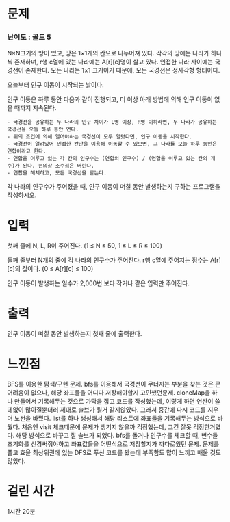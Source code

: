# 문제

### 난이도 : 골드 5

N×N크기의 땅이 있고, 땅은 1×1개의 칸으로 나누어져 있다. 각각의 땅에는 나라가 하나씩 존재하며, r행 c열에 있는 나라에는 A[r][c]명이 살고 있다. 인접한 나라 사이에는 국경선이 존재한다. 모든 나라는 1×1 크기이기 때문에, 모든 국경선은 정사각형 형태이다.

오늘부터 인구 이동이 시작되는 날이다.

인구 이동은 하루 동안 다음과 같이 진행되고, 더 이상 아래 방법에 의해 인구 이동이 없을 때까지 지속된다.

    - 국경선을 공유하는 두 나라의 인구 차이가 L명 이상, R명 이하라면, 두 나라가 공유하는 국경선을 오늘 하루 동안 연다.
    - 위의 조건에 의해 열어야하는 국경선이 모두 열렸다면, 인구 이동을 시작한다.
    - 국경선이 열려있어 인접한 칸만을 이용해 이동할 수 있으면, 그 나라를 오늘 하루 동안은 연합이라고 한다.
    - 연합을 이루고 있는 각 칸의 인구수는 (연합의 인구수) / (연합을 이루고 있는 칸의 개수)가 된다. 편의상 소수점은 버린다.
    - 연합을 해체하고, 모든 국경선을 닫는다.

각 나라의 인구수가 주어졌을 때, 인구 이동이 며칠 동안 발생하는지 구하는 프로그램을 작성하시오.

# 입력

첫째 줄에 N, L, R이 주어진다. (1 ≤ N ≤ 50, 1 ≤ L ≤ R ≤ 100)

둘째 줄부터 N개의 줄에 각 나라의 인구수가 주어진다. r행 c열에 주어지는 정수는 A[r][c]의 값이다. (0 ≤ A[r][c] ≤ 100)

인구 이동이 발생하는 일수가 2,000번 보다 작거나 같은 입력만 주어진다.

# 출력

인구 이동이 며칠 동안 발생하는지 첫째 줄에 출력한다.

# 느낀점

BFS를 이용한 탐색/구현 문제. bfs를 이용해서 국경선이 무너지는 부분을 찾는 것은 큰 어려움이 없으나, 해당 좌표들을 어디다 저장해야할지 고민했던문제. cloneMap을 하나 만들어서 기록해두는 것으로 가닥을 잡고 코드를 작성했는데, 이렇게 하면 연산이 쓸데없이 많아질뿐더러 제대로 솔브가 될거 같지않았다. 그래서 중간에 다시 코드를 지우며 노선을 바꿨다. list를 하나 생성해서 해당 리스트에 좌표들을 기록해두는 방식으로 바꿨다. 처음엔 visit 체크때문에 문제가 생기지 않을까 걱정했는데, 그건 잘못 걱정한거였다. 해당 방식으로 바꾸고 잘 솔브가 되었다. bfs를 돌거나 인구수를 체크할 때, 변수들 초기화를 신경써줘야하고 좌표값들을 어떤식으로 저장할지가 까다로웠던 문제. 문제를 풀고 효율 최상위권에 있는 DFS로 푸신 코드를 봤는데 부족함도 많이 느끼고 배울 것도 많았다.

# 걸린 시간

1시간 20분
